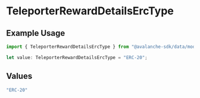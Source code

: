 # TeleporterRewardDetailsErcType

## Example Usage

```typescript
import { TeleporterRewardDetailsErcType } from "@avalanche-sdk/data/models/components";

let value: TeleporterRewardDetailsErcType = "ERC-20";
```

## Values

```typescript
"ERC-20"
```